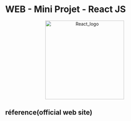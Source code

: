 <h1>WEB - Mini Projet - React JS</h1>
<div align="center">
<img height="250px" src="https://dwglogo.com/wp-content/uploads/2017/09/React_logo.png" alt="React_logo">
</div>

<h2> <link href=https://fr.reactjs.org> réference(official web site)</h2>
